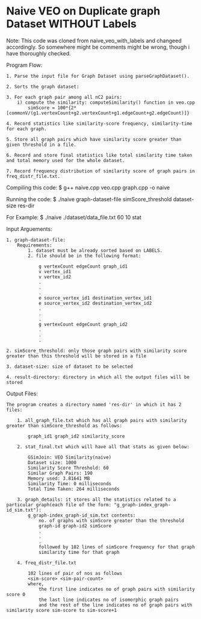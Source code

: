 # Naive VEO on Duplicate graph Dataset WITHOUT Labels

Note: This code was cloned from naive_veo_with_labels and changeed accordingly. So somewhere might be comments might be wrong, though i have thoroughly checked.

Program Flow:

	1. Parse the input file for Graph Dataset using parseGraphDataset().

	2. Sorts the graph dataset:
	
	3. For each graph pair among all nC2 pairs:
		i) compute the similarity: computeSimilarity() function in veo.cpp
			simScore = 100*{2*[commonV/(g1.vertexCount+g2.vertexCount+g1.edgeCount+g2.edgeCount)]}

	4. Record statistics like similarity-score frequency, similarity-time for each graph.

	5. Store all graph pairs which have similarity score greater than given threshold in a file.

	6. Record and store final statistics like total similarity time taken and total memory used for the whole dataset.

	7. Record frequency distribution of similarity score of graph pairs in freq_distr_file.txt.


Compiling this code:
$ g++ naive.cpp veo.cpp graph.cpp -o naive

Running the code:
$ ./naive graph-dataset-file simScore_threshold dataset-size res-dir

For Example:
$ ./naive ./dataset/data_file.txt 60 10 stat

Input Arguements:

	1. graph-dataset-file:
		Requirements:
			1. dataset must be already sorted based on LABELS.
			2. file should be in the following format:
			
				g vertexCount edgeCount graph_id1
				v vertex_id1
				v vertex_id2
				.
				.
				.
				e source_vertex_id1 destination_vertex_id1
				e source_vertex_id2 destination_vertex_id2
				.
				.
				.
				g vertexCount edgeCount graph_id2
				.
				.
				.

	2. simScore_threshold: only those graph pairs with similarity score greater than this threshold will be stored in a file

	3. dataset-size: size of dataset to be selected

	4. result-directory: directory in which all the output files will be stored

Output Files:

	The program creates a directory named 'res-dir' in which it has 2 files:

		1. all_graph_file.txt which has all graph pairs with similarity greater than simScore_threshold as follows:
			
			graph_id1 graph_id2 similarity_score

		2. stat_final.txt which will have all that stats as given below:

			GSimJoin: VEO Similarity(naive)
			Dataset size: 1000
			Similarity Score Threshold: 60
			Similar Graph Pairs: 190
			Memory used: 3.81641 MB
			Similarity Time: 0 milliseconds
			Total Time Taken: 264 milliseconds

		3. graph_details: it stores all the statistics related to a particular graph(each file of the form: "g_graph-index_graph-id_sim.txt"):
			g_graph-index_graph-id_sim.txt contents:
				no. of graphs with simScore greater than the threshold
				graph-id graph-id2 simScore
				.
				.
				.
				followed by 102 lines of simScore frequency for that graph
				similarity time for that graph
	
		4. freq_distr_file.txt

			102 lines of pair of nos as follows
			<sim-score> <sim-pair-count>
			where,
				the first line indicates no of graph pairs with similarity score 0
				the last line indicates no of isomorphic graph pairs 
				and the rest of the line indicates no of graph pairs with similarity score sim-score to sim-score+1

